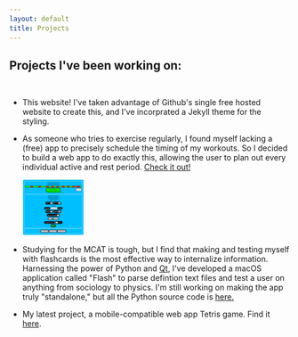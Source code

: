 ```yaml
---
layout: default
title: Projects
---
```


<h2>Projects I've been working on:</h2>

<style type="text/css">
	#outer {
		display: flex;
		align-items: center;
	}

</style>
<div id="outer">
<ul>
	<li><p>This website! I've taken advantage of Github's single free hosted website to create this, and I've incorprated a Jekyll theme for the styling.</p></li>
	<li>
		<div>
			<p>As someone who tries to exercise regularly, I found myself lacking a (free) app to precisely schedule the timing of my workouts. So I decided to build a web app to do exactly this, allowing the user to plan out every individual active and rest period. <a href="https://jonahmajumder.github.io/interval-timer">Check it out!</a></p>
		</div>
		<img src="timer_screenshot.png" height="100vh"/>
	</li>
	<li>
		<div><p>Studying for the MCAT is tough, but I find that making and testing myself with flashcards is the most effective way to internalize information. Harnessing the power of Python and <a href="https://www.qt.io/developers/">Qt</a>, I've developed a macOS application called "Flash" to parse defintion text files and test a user on anything from sociology to physics. I'm still working on making the app truly "standalone," but all the Python source code is <a href="https://github.com/jonahmajumder/flash">here.</a></p>
			</div>
	</li>
	<li>
		My latest project, a mobile-compatible web app Tetris game. Find it <a href="https://jonahmajumder.github.io/webtetris">here</a>.
	</li>
</ul>
</div>